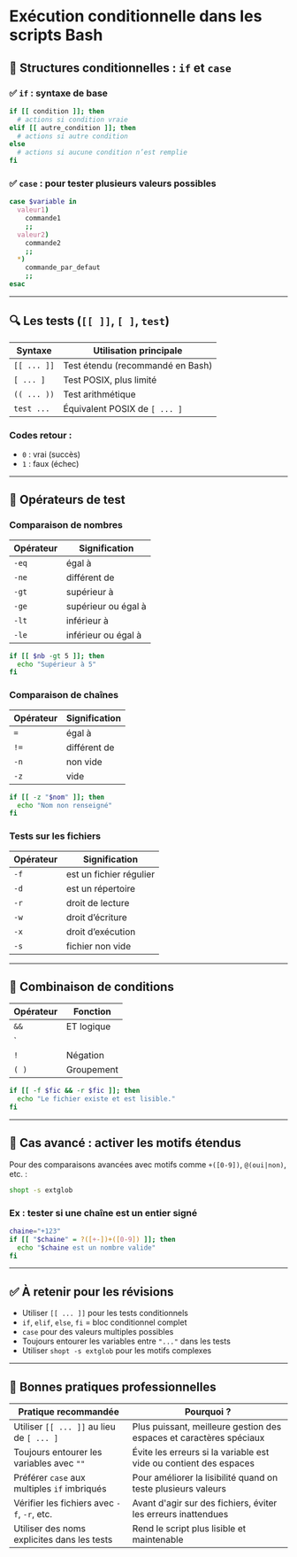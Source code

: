 # Exécution conditionnelle dans les scripts Bash

## 🧠 Structures conditionnelles : `if` et `case`

### ✅ `if` : syntaxe de base

```bash
if [[ condition ]]; then
  # actions si condition vraie
elif [[ autre_condition ]]; then
  # actions si autre condition
else
  # actions si aucune condition n’est remplie
fi
```

### ✅ `case` : pour tester plusieurs valeurs possibles

```bash
case $variable in
  valeur1)
    commande1
    ;;
  valeur2)
    commande2
    ;;
  *)
    commande_par_defaut
    ;;
esac
```

---

## 🔍 Les tests (`[[ ]]`, `[ ]`, `test`)

|Syntaxe|Utilisation principale|
|---|---|
|`[[ ... ]]`|Test étendu (recommandé en Bash)|
|`[ ... ]`|Test POSIX, plus limité|
|`(( ... ))`|Test arithmétique|
|`test ...`|Équivalent POSIX de `[ ... ]`|

### Codes retour :

- `0` : vrai (succès)
- `1` : faux (échec)

---

## 🧮 Opérateurs de test

### Comparaison de **nombres**

|Opérateur|Signification|
|---|---|
|`-eq`|égal à|
|`-ne`|différent de|
|`-gt`|supérieur à|
|`-ge`|supérieur ou égal à|
|`-lt`|inférieur à|
|`-le`|inférieur ou égal à|

```bash
if [[ $nb -gt 5 ]]; then
  echo "Supérieur à 5"
fi
```

### Comparaison de **chaînes**

|Opérateur|Signification|
|---|---|
|`=`|égal à|
|`!=`|différent de|
|`-n`|non vide|
|`-z`|vide|

```bash
if [[ -z "$nom" ]]; then
  echo "Nom non renseigné"
fi
```

### Tests sur les **fichiers**

|Opérateur|Signification|
|---|---|
|`-f`|est un fichier régulier|
|`-d`|est un répertoire|
|`-r`|droit de lecture|
|`-w`|droit d’écriture|
|`-x`|droit d’exécution|
|`-s`|fichier non vide|

---

## 🔁 Combinaison de conditions

|Opérateur|Fonction|
|---|---|
|`&&`|ET logique|
|`||
|`!`|Négation|
|`( )`|Groupement|

```bash
if [[ -f $fic && -r $fic ]]; then
  echo "Le fichier existe et est lisible."
fi
```

---

## 🎯 Cas avancé : activer les motifs étendus

Pour des comparaisons avancées avec motifs comme `+([0-9])`, `@(oui|non)`, etc. :

```bash
shopt -s extglob
```

### Ex : tester si une chaîne est un entier signé

```bash
chaine="+123"
if [[ "$chaine" = ?([+-])+([0-9]) ]]; then
  echo "$chaine est un nombre valide"
fi
```

---

## ✅ À retenir pour les révisions

- Utiliser `[[ ... ]]` pour les tests conditionnels
- `if`, `elif`, `else`, `fi` = bloc conditionnel complet
- `case` pour des valeurs multiples possibles
- Toujours entourer les variables entre `"..."` dans les tests
- Utiliser `shopt -s extglob` pour les motifs complexes

---

## 📌 Bonnes pratiques professionnelles

|Pratique recommandée|Pourquoi ?|
|---|---|
|Utiliser `[[ ... ]]` au lieu de `[ ... ]`|Plus puissant, meilleure gestion des espaces et caractères spéciaux|
|Toujours entourer les variables avec `""`|Évite les erreurs si la variable est vide ou contient des espaces|
|Préférer `case` aux multiples `if` imbriqués|Pour améliorer la lisibilité quand on teste plusieurs valeurs|
|Vérifier les fichiers avec `-f`, `-r`, etc.|Avant d'agir sur des fichiers, éviter les erreurs inattendues|
|Utiliser des noms explicites dans les tests|Rend le script plus lisible et maintenable|
